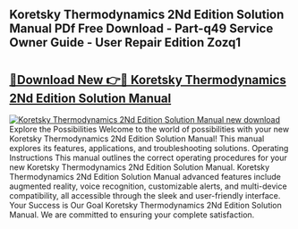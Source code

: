 ## Koretsky Thermodynamics 2Nd Edition Solution Manual PDf Free Download - Part-q49 Service Owner Guide - User Repair Edition Zozq1

# <h2><a href="http://bc62605.oget.top/?id=Koretsky+Thermodynamics+2Nd+Edition+Solution+Manual">🔗Download New 👉🔴 Koretsky Thermodynamics 2Nd Edition Solution Manual</a></h2>

[![Koretsky Thermodynamics 2Nd Edition Solution Manual new download](https://i.imgur.com/5g1atiW.png)](http://bc62605.oget.top/?id=Koretsky+Thermodynamics+2Nd+Edition+Solution+Manual)
Explore the Possibilities Welcome to the world of possibilities with your new Koretsky Thermodynamics 2Nd Edition Solution Manual! This manual explores its features, applications, and troubleshooting solutions. Operating Instructions This manual outlines the correct operating procedures for your new Koretsky Thermodynamics 2Nd Edition Solution Manual. Koretsky Thermodynamics 2Nd Edition Solution Manual advanced features include augmented reality, voice recognition, customizable alerts, and multi-device compatibility, all accessible through the sleek and user-friendly interface. Your Success is Our Goal Koretsky Thermodynamics 2Nd Edition Solution Manual. We are committed to ensuring your complete satisfaction.
